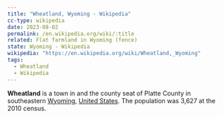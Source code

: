 ```yaml
---
title: "Wheatland, Wyoming - Wikipedia"
cc-type: wikipedia
date: 2023-08-02
permalink: /en.wikipedia.org/wiki/:title
related: Flat farmland in Wyoming (fence)
state: Wyoming - Wikipedia
wikipedia: "https://en.wikipedia.org/wiki/Wheatland,_Wyoming"
tags:
  - Wheatland
  - Wikipedia
---
```

**Wheatland** is a town in and the county seat of Platte County in southeastern [Wyoming](/en.wikipedia.org/wiki/Wyoming), [United States](/en.wikipedia.org/wiki/United_States). The population was 3,627 at the 2010 census.
